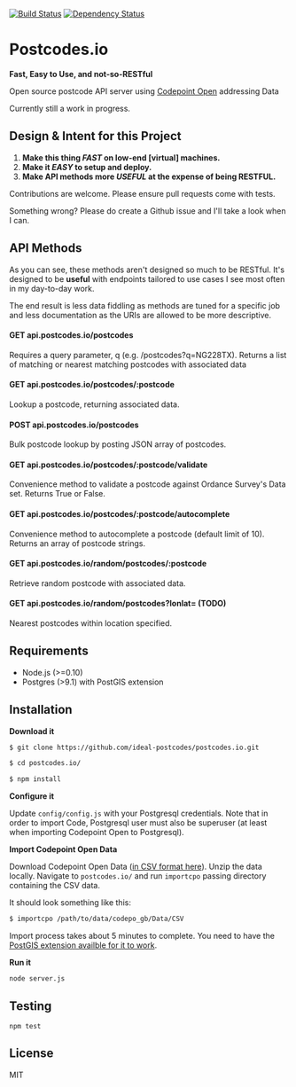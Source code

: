 [![Build Status](https://travis-ci.org/ideal-postcodes/postcodes.io.png)](https://travis-ci.org/ideal-postcodes/postcodes.io) 
[![Dependency Status](https://gemnasium.com/ideal-postcodes/postcodes.io.png)](https://gemnasium.com/ideal-postcodes/postcodes.io)

# Postcodes.io

**Fast, Easy to Use, and not-so-RESTful**

Open source postcode API server using [Codepoint Open](https://www.ordnancesurvey.co.uk/opendatadownload/products.html) addressing Data

Currently still a work in progress.

## Design & Intent for this Project

1. **Make this thing *FAST* on low-end [virtual] machines.** 
2. **Make it *EASY* to setup and deploy.** 
3. **Make API methods more *USEFUL* at the expense of being RESTFUL.** 

Contributions are welcome. Please ensure pull requests come with tests.

Something wrong? Please do create a Github issue and I'll take a look when I can.

## API Methods

As you can see, these methods aren't designed so much to be RESTful. It's designed to be **useful** with endpoints tailored to use cases I see most often in my day-to-day work.

The end result is less data fiddling as methods are tuned for a specific job and less documentation as the URIs are allowed to be more descriptive.

#### GET api.postcodes.io/postcodes

Requires a query parameter, q (e.g. /postcodes?q=NG228TX). Returns a list of matching or nearest matching postcodes with associated data

#### GET api.postcodes.io/postcodes/:postcode 

Lookup a postcode, returning associated data.

#### POST api.postcodes.io/postcodes

Bulk postcode lookup by posting JSON array of postcodes.

#### GET api.postcodes.io/postcodes/:postcode/validate

Convenience method to validate a postcode against Ordance Survey's Data set. Returns True or False.

#### GET api.postcodes.io/postcodes/:postcode/autocomplete

Convenience method to autocomplete a postcode (default limit of 10). Returns an array of postcode strings.

#### GET api.postcodes.io/random/postcodes/:postcode 

Retrieve random postcode with associated data.

#### GET api.postcodes.io/random/postcodes?lonlat= (TODO)

Nearest postcodes within location specified.

## Requirements

- Node.js (>=0.10)
- Postgres (>9.1) with PostGIS extension

## Installation

**Download it**
```bash
$ git clone https://github.com/ideal-postcodes/postcodes.io.git

$ cd postcodes.io/

$ npm install
```

**Configure it**

Update `config/config.js` with your Postgresql credentials. Note that in order to import Code, Postgresql user must also be superuser (at least when importing Codepoint Open to Postgresql).

**Import Codepoint Open Data**

Download Codepoint Open Data ([in CSV format here](https://www.ordnancesurvey.co.uk/opendatadownload/products.html)). Unzip the data locally. Navigate to `postcodes.io/` and run `importcpo` passing  directory containing the CSV data.

It should look something like this:

```bash
$ importcpo /path/to/data/codepo_gb/Data/CSV
```

Import process takes about 5 minutes to complete. You need to have the [PostGIS extension availble for it to work](http://postgis.net/install).

**Run it**

```
node server.js
```

## Testing

```
npm test
```

## License 

MIT